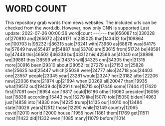 # WORD COUNT
This repository grab words from news websites. The included urls can be checked from the word.db.
However, now only CNN is supported
Last update: 2022-07-26 00:00:36
word|count
---|---
the|656087
to|330328
of|270810
and|265072
a|246171
in|235025
that|143432
for|109864
on|100703
is|95232
it|86315
said|76241
with|73960
as|68878
was|64175
he|57649
have|55497
at|54887
has|53780
are|53615
from|51724
be|48591
by|47448
this|46502
i|46338
but|43312
his|42566
an|41040
not|39898
we|39881
they|38599
who|34375
will|34325
cnn|34305
their|31315
more|30916
been|29310
about|28052
its|27279
us|27153
or|25828
she|25625
had|25447
which|25039
were|24777
also|24718
you|24403
one|23557
people|23345
year|23281
would|23247
her|23182
after|22206
new|22036
there|21874
up|21694
when|20269
all|20047
than|19935
what|19512
out|19439
do|19291
time|18715
so|17446
some|17444
if|17420
first|17091
over|16954
can|16817
could|16186
other|16060
president|16056
last|15838
according|15443
two|15279
like|15070
told|15050
biden|14963
just|14858
into|14830
now|14225
trump|14135
our|14010
no|13484
state|13026
years|12512
those|12290
while|12149
country|12065
covid|12010
world|12000
house|11955
how|11861
them|11769
get|11511
most|11422
did|11332
even|11085
many|11079
before|11014
